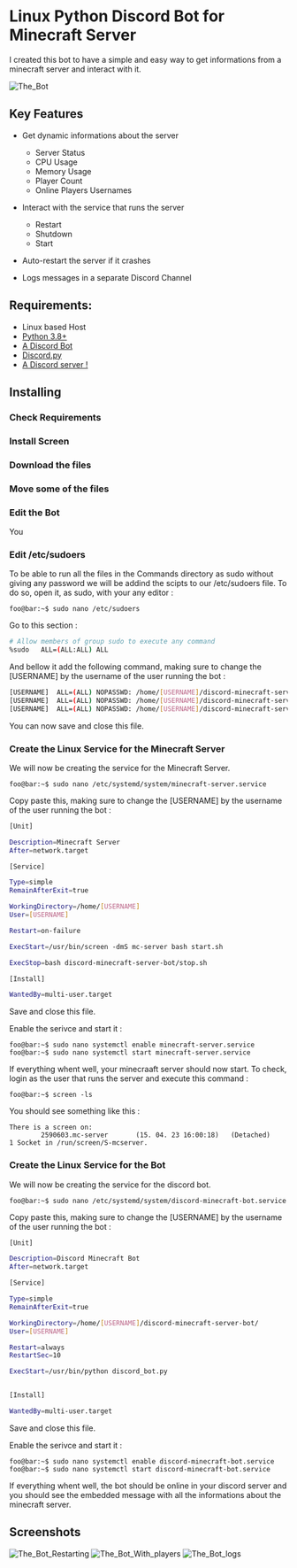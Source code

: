 # Linux Python Discord Bot for Minecraft Server

I created this bot to have a simple and easy way to get informations from a minecraft server and interact with it.

![The_Bot](https://user-images.githubusercontent.com/17253999/230373214-b249628d-2348-4ecd-95d5-58392373b308.png)

## Key Features

- Get dynamic informations about the server
  - Server Status
  - CPU Usage
  - Memory Usage
  - Player Count
  - Online Players Usernames

- Interact with the service that runs the server
  - Restart
  - Shutdown
  - Start

- Auto-restart the server if it crashes

- Logs messages in a separate Discord Channel

## Requirements:

- Linux based Host
- [Python 3.8+](https://www.python.org/)
- [A Discord Bot](https://discordpy.readthedocs.io/en/stable/discord.html)
- [Discord.py](https://pypi.org/project/discord.py/)
- [A Discord server !](https://support.discord.com/hc/en-us/articles/204849977-How-do-I-create-a-server-)

## Installing

### Check Requirements
### Install Screen
### Download the files
### Move some of the files
### Edit the Bot
You 

### Edit /etc/sudoers

To be able to run all the files in the Commands directory as sudo without giving any password we will be addind the scipts to our /etc/sudoers file.
To do so, open it, as sudo, with your any editor :
```console
foo@bar:~$ sudo nano /etc/sudoers
```
Go to this section :
```bash
# Allow members of group sudo to execute any command
%sudo   ALL=(ALL:ALL) ALL
```
And bellow it add the following command, making sure to change the [USERNAME] by the username of the user running the bot :
```bash
[USERNAME]  ALL=(ALL) NOPASSWD: /home/[USERNAME]/discord-minecraft-server-bot/Commands/service_stop.sh
[USERNAME]  ALL=(ALL) NOPASSWD: /home/[USERNAME]/discord-minecraft-server-bot/Commands/service_start.sh
[USERNAME]  ALL=(ALL) NOPASSWD: /home/[USERNAME]/discord-minecraft-server-bot/Commands/service_restart.sh
```
You can now save and close this file.

### Create the Linux Service for the Minecraft Server
We will now be creating the service for the Minecraft Server.

```console
foo@bar:~$ sudo nano /etc/systemd/system/minecraft-server.service
```

Copy paste this, making sure to change the [USERNAME] by the username of the user running the bot :
```bash
[Unit]

Description=Minecraft Server
After=network.target

[Service]

Type=simple
RemainAfterExit=true

WorkingDirectory=/home/[USERNAME]
User=[USERNAME]

Restart=on-failure

ExecStart=/usr/bin/screen -dmS mc-server bash start.sh

ExecStop=bash discord-minecraft-server-bot/stop.sh

[Install]

WantedBy=multi-user.target
```
Save and close this file.

Enable the serivce and start it :
```console
foo@bar:~$ sudo nano systemctl enable minecraft-server.service
foo@bar:~$ sudo nano systemctl start minecraft-server.service
```

If everything whent well, your minecraaft server should now start. To check, login as the user that runs the server and execute this command :
```console
foo@bar:~$ screen -ls
```
You should see something like this :
```console
There is a screen on:
        2590603.mc-server       (15. 04. 23 16:00:18)   (Detached)
1 Socket in /run/screen/S-mcserver.
```

### Create the Linux Service for the Bot
We will now be creating the service for the discord bot.
```console
foo@bar:~$ sudo nano /etc/systemd/system/discord-minecraft-bot.service
```
Copy paste this, making sure to change the [USERNAME] by the username of the user running the bot :
```bash
[Unit]

Description=Discord Minecraft Bot
After=network.target

[Service]

Type=simple
RemainAfterExit=true

WorkingDirectory=/home/[USERNAME]/discord-minecraft-server-bot/
User=[USERNAME]

Restart=always
RestartSec=10

ExecStart=/usr/bin/python discord_bot.py


[Install]

WantedBy=multi-user.target
```
Save and close this file.

Enable the serivce and start it :
```console
foo@bar:~$ sudo nano systemctl enable discord-minecraft-bot.service
foo@bar:~$ sudo nano systemctl start discord-minecraft-bot.service
```

If everything whent well, the bot should be online in your discord server and you should see the embedded message with all the informations about the minecraft server.

## Screenshots

![The_Bot_Restarting](https://user-images.githubusercontent.com/17253999/231829800-59614e03-a354-4219-9181-ff7e4ea4f858.png)
![The_Bot_With_players](https://user-images.githubusercontent.com/17253999/231830655-c86a87dd-4ab1-4502-bf17-c197b648beaf.png)
![The_Bot_logs](https://user-images.githubusercontent.com/17253999/231829049-65bb3aea-20f8-42c2-abb9-13524260bf83.png)
